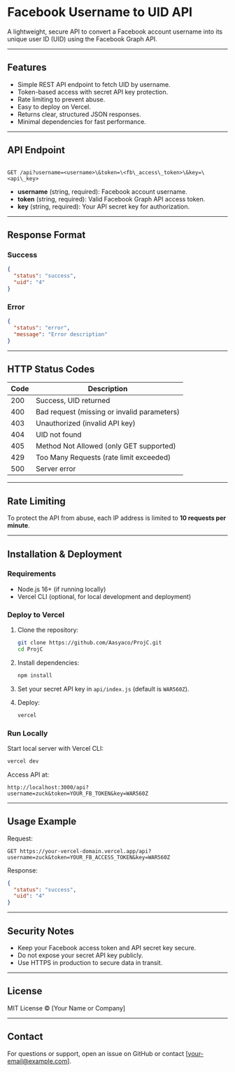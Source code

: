 # Facebook Username to UID API

A lightweight, secure API to convert a Facebook account username into its unique user ID (UID) using the Facebook Graph API.

---

## Features

- Simple REST API endpoint to fetch UID by username.
- Token-based access with secret API key protection.
- Rate limiting to prevent abuse.
- Easy to deploy on Vercel.
- Returns clear, structured JSON responses.
- Minimal dependencies for fast performance.

---

## API Endpoint

```

GET /api?username=<username>\&token=\<fb\_access\_token>\&key=\<api\_key>

````

- **username** (string, required): Facebook account username.
- **token** (string, required): Valid Facebook Graph API access token.
- **key** (string, required): Your API secret key for authorization.

---

## Response Format

### Success

```json
{
  "status": "success",
  "uid": "4"
}
````

### Error

```json
{
  "status": "error",
  "message": "Error description"
}
```

---

## HTTP Status Codes

| Code | Description                                 |
| ---- | ------------------------------------------- |
| 200  | Success, UID returned                       |
| 400  | Bad request (missing or invalid parameters) |
| 403  | Unauthorized (invalid API key)              |
| 404  | UID not found                               |
| 405  | Method Not Allowed (only GET supported)     |
| 429  | Too Many Requests (rate limit exceeded)     |
| 500  | Server error                                |

---

## Rate Limiting

To protect the API from abuse, each IP address is limited to **10 requests per minute**.

---

## Installation & Deployment

### Requirements

* Node.js 16+ (if running locally)
* Vercel CLI (optional, for local development and deployment)

### Deploy to Vercel

1. Clone the repository:

   ```bash
   git clone https://github.com/Aasyaco/ProjC.git
   cd ProjC
   ```

2. Install dependencies:

   ```bash
   npm install
   ```

3. Set your secret API key in `api/index.js` (default is `WAR560Z`).

4. Deploy:

   ```bash
   vercel
   ```

### Run Locally

Start local server with Vercel CLI:

```bash
vercel dev
```

Access API at:

```
http://localhost:3000/api?username=zuck&token=YOUR_FB_TOKEN&key=WAR560Z
```

---

## Usage Example

Request:

```
GET https://your-vercel-domain.vercel.app/api?username=zuck&token=YOUR_FB_ACCESS_TOKEN&key=WAR560Z
```

Response:

```json
{
  "status": "success",
  "uid": "4"
}
```

---

## Security Notes

* Keep your Facebook access token and API secret key secure.
* Do not expose your secret API key publicly.
* Use HTTPS in production to secure data in transit.

---

## License

MIT License © \[Your Name or Company]

---

## Contact

For questions or support, open an issue on GitHub or contact \[[your-email@example.com](mailto:your-email@example.com)].

